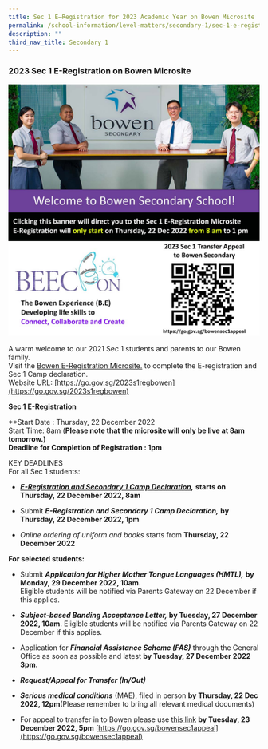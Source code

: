 ```yaml
---
title: Sec 1 E–Registration for 2023 Academic Year on Bowen Microsite
permalink: /school-information/level-matters/secondary-1/sec-1-e-registration-for-2023-academic-year/
description: ""
third_nav_title: Secondary 1
---
```

### 2023 Sec 1 E-Registration on Bowen Microsite

![](/images/2023%20S1%20Reg%20pop-up%20banner.jpg)

A warm welcome to our 2021 Sec 1 students and parents to our Bowen family.   
Visit the [Bowen E-Registration Microsite.](https://go.gov.sg/2023s1regbowen) to complete the E-registration and Sec 1 Camp declaration.  
Website URL: [https://go.gov.sg/2023s1regbowen](https://go.gov.sg/2023s1regbowen)  
  
**Sec 1 E-Registration**  

**Start Date : Thursday, 22 December 2022  <br>
Start Time: 8am (**Please note that the microsite will only be live at 8am tomorrow.)**  <br>
**Deadline for Completion of Registration : 1pm**

  
KEY DEADLINES  
For all Sec 1 students:  

*   **_[E-Registration and Secondary 1 Camp Declaration](https://go.gov.sg/2023s1regbowen),_** **starts on Thursday, 22 December 2022, 8am**  
    
*   Submit **_E-Registration and Secondary 1 Camp Declaration,_** **by Thursday, 22 December 2022, 1pm**  
    
*   _Online ordering of uniform and books_ starts from **Thursday, 22 December 2022**  
      
    

**For selected students:**  

*   Submit **_Application for Higher Mother Tongue Languages (HMTL),_** **by Monday, 29 December 2022, 10am.**   
    Eligible students will be notified via Parents Gateway on 22 December if this applies.  
      
    
*   _**Subject-based Banding Acceptance Letter,**_ **by Tuesday, 27 December 2022, 10am**. Eligible students will be notified via Parents Gateway on 22 December if this applies.  
      
    
*   Application for **_Financial Assistance Scheme (FAS)_** through the General Office as soon as possible and latest **by Tuesday, 27 December 2022 3pm.**
      

*   **_Request/Appeal for Transfer (In/Out)_**

*   **_Serious medical conditions_** (MAE), filed in person **by Thursday, 22 Dec 2022, 12pm**(Please remember to bring all relevant medical documents) 
*   For appeal to transfer in to Bowen please use [this link](https://go.gov.sg/bowensec1appeal) **by Tuesday, 23 December 2022, 5pm** [https://go.gov.sg/bowensec1appeal](https://go.gov.sg/bowensec1appeal)